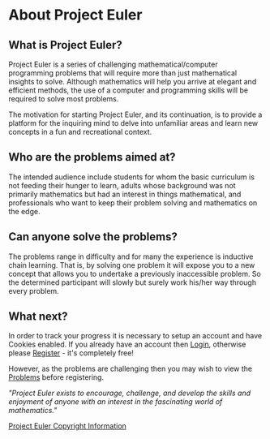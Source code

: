 # About Project Euler

## What is Project Euler?
Project Euler is a series of challenging mathematical/computer programming problems that will require more than just mathematical insights to solve. Although mathematics will help you arrive at elegant and efficient methods, the use of a computer and programming skills will be required to solve most problems.

The motivation for starting Project Euler, and its continuation, is to provide a platform for the inquiring mind to delve into unfamiliar areas and learn new concepts in a fun and recreational context.

## Who are the problems aimed at?
The intended audience include students for whom the basic curriculum is not feeding their hunger to learn, adults whose background was not primarily mathematics but had an interest in things mathematical, and professionals who want to keep their problem solving and mathematics on the edge.

## Can anyone solve the problems?
The problems range in difficulty and for many the experience is inductive chain learning. That is, by solving one problem it will expose you to a new concept that allows you to undertake a previously inaccessible problem. So the determined participant will slowly but surely work his/her way through every problem.

## What next?
In order to track your progress it is necessary to setup an account and have Cookies enabled. If you already have an account then [Login](http://projecteuler.net/login), otherwise please [Register](http://projecteuler.net/register) - it's completely free!

However, as the problems are challenging then you may wish to view the [Problems](http://projecteuler.net/problems) before registering.

*"Project Euler exists to encourage, challenge, and develop the skills and enjoyment of anyone with an interest in the fascinating world of mathematics."*

[Project Euler Copyright Information](http://projecteuler.net/copyright)
